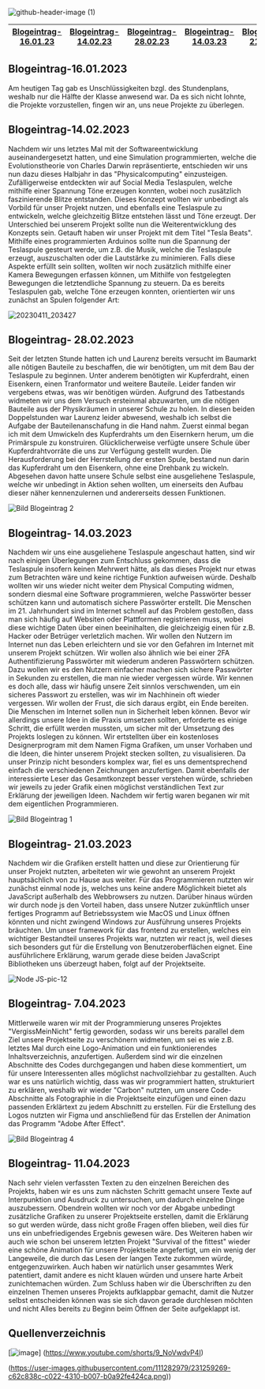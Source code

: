 ![github-header-image (1)](https://user-images.githubusercontent.com/111282979/231794061-b37dee1f-96db-42b6-9c36-0a9a862d64a7.png)


|[Blogeintrag-16.01.23](#blogeintrag-16012023)|[Blogeintrag-14.02.23](#blogeintrag-14022023)|[Blogeintrag-28.02.23](#blogeintrag-28022023)|[Blogeintrag-14.03.23](#blogeintrag-14032023)|[Blogeintrag-21.03.23](#blogeintrag-21032023)|[Blogeintrag-11.04.23](#blogeintrag-11042023)|
:-------------------:|:-------------------:|:-------------------:|:-------------------:|:-------------------:|:-------------------:|

## Blogeintrag-16.01.2023

Am heutigen Tag gab es Unschlüssigkeiten bzgl. des Stundenplans, weshalb nur die Hälfte der Klasse anwesend war. Da es sich nicht lohnte, die Projekte vorzustellen, fingen wir an, uns neue Projekte zu überlegen.

## Blogeintrag-14.02.2023
Nachdem wir uns letztes Mal mit der Softwareentwicklung auseinandergesetzt hatten, und eine Simulation programmierten, welche die Evolutionstheorie von Charles Darwin repräsentierte, entschieden wir uns nun dazu dieses Halbjahr in das "Physicalcomputing" einzusteigen. Zufälligerweise entdeckten wir auf Social Media Teslaspulen, welche mithilfe einer Spannung Töne erzeugen konnten, wobei noch zusätzlich faszinierende Blitze entstanden. Dieses Konzept wollten wir unbedingt als Vorbild für unser Projekt nutzen, und ebenfalls eine Teslaspule zu entwickeln, welche gleichzeitig Blitze entstehen lässt und Töne erzeugt. Der Unterschied bei unserem Projekt sollte nun die Weiterentwicklung des Konzepts sein. Getauft haben wir unser Projekt mit dem Titel "Tesla Beats". Mithilfe eines programmierten Arduinos sollte nun die Spannung der Teslaspule gesteurt werde, um z.B. die Musik, welche die Teslaspule erzeugt, auszuschalten oder die Lautstärke zu minimieren. Falls diese Aspekte erfüllt sein sollten, wollten wir noch zusätzlich mithilfe einer Kamera Bewegungen erfassen können, um Mithilfe von festgelegten Bewegungen die letztendliche Spannung zu steuern. Da es bereits Teslaspulen gab, welche Töne erzeugen konnten, orientierten wir uns zunächst an Spulen folgender Art:

![20230411_203427](https://user-images.githubusercontent.com/111282979/231257475-f5c9ac69-5901-435d-827c-68555571c453.jpg)


## Blogeintrag- 28.02.2023

Seit der letzten Stunde hatten ich und Laurenz bereits versucht im Baumarkt alle nõtigen Bauteile zu beschaffen, die wir benötigten, um mit
dem Bau der Teslaspule zu beginnen. Unter anderem benötigten wir Kupferdraht, einen Eisenkern, einen Tranformator und weitere Bauteile.
Leider fanden wir vergebens etwas, was wir benötigen würden. Aufgrund des Tatbestands widmeten wir uns dem Versuch ersteinmal
abzuwarten, um die nötigen Bauteile aus der Physikräumen in unserer Schule zu holen. In diesen beiden Doppelstunden war Laurenz leider
abwesend, weshalb ich selbst die Aufgabe der Bauteilenanschafung in die Hand nahm. Zuerst einmal began ich mit dem Umwickeln des
Kupferdrahts um den Eisernkern herum, um die Primärspule zu konstruiren. Glücklicherweise verfügte unsere Schule über Kupferdrahtvorräte
die uns zur Verfügung gestellt wurden. Die Herausforderung bei der Herrstellung der ersten Spule, bestand nun darin das Kupferdraht um den Eisenkern, ohne eine Drehbank zu wickeln. Abgesehen davon hatte unsere Schule selbst eine ausgeliehene Teslaspule, welche wir unbedingt in Aktion sehen wollten, um einerseits den Aufbau dieser näher kennenzulernen und andererseits dessen Funktionen.

![Bild Blogeintrag 2](https://user-images.githubusercontent.com/111282979/231255524-049d1a20-d767-4e27-bc09-1def42fc7f3a.jpg)



## Blogeintrag- 14.03.2023

Nachdem wir uns eine ausgeliehene Teslaspule angeschaut hatten, sind wir nach einigen Überlegungen zum Entschluss gekommen, dass die Teslaspule insofern keinen Mehrwert hätte, als das dieses Projekt nur etwas zum Betrachten wäre und keine richtige Funktion aufweisen würde. 
Deshalb wollten wir uns wieder nicht weiter dem Physical Computing widmen, sondern diesmal eine Software programmieren, welche Passwörter besser schützen kann und automatisch sichere Passwörter erstellt. Die Menschen im 21. Jahrhundert sind im Internet schnell auf das Problem gestoßen, dass man sich häufig auf Websiten oder Plattformen registrieren muss, wobei diese wichtige Daten über einen beeinihalten, die gleichzeigig einen für z.B. Hacker oder Betrüger verletzlich machen.
Wir wollen den Nutzern im Internet nun das Leben erleichtern und sie vor den Gefahren im Internet mit unserem Projekt schützen. Wir wollen also ähnlich wie bei einer 2FA Authentifizierung Passwörter mit wiederum anderen Passwörtern schützen. Dazu wollen wir es den Nutzern einfacher machen sich sichere Passwörter in Sekunden zu erstellen, die man nie wieder vergessen würde. Wir kennen es doch alle, dass wir häufig unsere Zeit sinnlos verschwenden, um ein sicheres Passwort zu erstellen, was wir im Nachhinein oft wieder vergessen.
Wir wollen der Frust, die sich daraus ergibt, ein Ende bereiten. Die Menschen im Internet sollen nun in Sicherheit leben können. Bevor wir allerdings unsere Idee in die Praxis umsetzen sollten, erforderte es einige Schritt, die erfüllt werden mussten, um sicher mit der Umsetzung des Projekts loslegen zu können. Wir ertstellten über ein kostenloses Designerprogram mit dem Namen Figma Grafiken, um unser Vorhaben und die Ideen, die hinter unserem Projekt stecken sollten, zu visualisieren. Da unser Prinzip nicht besonders komplex war, fiel es uns dementsprechend einfach die verschiedenen Zeichnungen anzufertigen. Damit ebenfalls der interessierte Leser das Gesamtkonzept besser verstehen würde, schrieben wir jeweils zu jeder Grafik einen möglichst verständlichen Text zur Erklärung der jeweiligen Ideen. Nachdem wir fertig waren beganen wir mit dem eigentlichen Programmieren. 

![Bild Blogeintrag 1](https://user-images.githubusercontent.com/111282979/231255651-992358e6-2d29-4e10-a0fa-18cfabd53903.jpg)


## Blogeintrag- 21.03.2023

Nachdem wir die Grafiken erstellt hatten und diese zur Orientierung für unser Projekt nutzten, arbeiteten wir wie gewohnt an unserem Projekt hauptsächlich von zu Hause aus weiter. Für das Programmieren nutzten wir zunächst einmal node js, welches uns keine andere Möglichkeit bietet als JavaScript außerhalb des Webbrowsers zu nutzen. Darüber hinaus würden wir durch node js den Vorteil haben, dass unsere Nutzer zukünftlich unser fertiges Programm auf Betriebssystem wie MacOS und Linux öffnen könnten und nicht zwingend Windows zur Ausführung unseres Projekts bräuchten. Um unser framework für das frontend zu erstellen, welches ein wichtiger Bestandteil unseres Projekts war, nutzten wir react js, weil dieses sich besonders gut für die Erstellung von Benutzeroberflächen eignet. Eine ausführlichere Erklärung, warum gerade diese beiden JavaScript Bibliotheken uns überzeugt haben, folgt auf der Projektseite.   

![Node JS-pic-12](https://user-images.githubusercontent.com/111282979/231259269-c62c838c-c022-4310-b007-b0a92fe424ca.png)




## Blogeintrag- 7.04.2023

Mittlerweile waren wir mit der Programmierung unseres Projektes "VergissMeinNicht" fertig geworden, sodass wir uns bereits parallel dem Ziel unsere Projektseite zu verschönern widmeten, um sei es wie z.B. letztes Mal durch eine Logo-Animation und ein funktionierendes Inhaltsverzeichnis, anzufertigen. Außerdem sind wir die einzelnen Abschnitte des Codes durchgegangen und haben diese kommentiert, um für unsere Interessenten alles möglichst nachvollziehbar zu gestallten. Auch war es uns natürlich wichtig, dass was wir programmiert hatten, strukturiert zu erklären, weshalb wir wieder "Carbon" nutzten, um unsere Code-Abschnitte als Fotographie in die Projektseite einzufügen und einen dazu passenden Erklärtext zu jedem Abschnitt zu erstellen. Für die Erstellung des Logos nutzten wir Figma und anschließend für das Erstellen der Animation das Programm "Adobe After Effect". 

![Bild Blogeintrag 4](https://user-images.githubusercontent.com/111282979/231255825-5ecd0cb1-b44e-4bc1-b583-2aa800c034a8.jpg)




## Blogeintrag- 11.04.2023

Nach sehr vielen verfassten Texten zu den einzelnen Bereichen des Projekts, haben wir es uns zum nächsten Schritt gemacht unsere Texte auf Interpunktion und Ausdruck zu untersuchen, um dadurch einzelne Dinge auszubessern. Obendrein wollten wir noch vor der Abgabe unbedingt zusätzliche Grafiken zu unserer Projektseite erstellen, damit die Erklärung so gut werden würde, dass nicht große Fragen offen blieben, weil dies für uns ein unbefriedigendes Ergebnis gewesen wäre. Des Weiteren haben wir auch wie schon bei unserem letzten Projekt "Survival of the fittest" wieder eine schöne Animation für unsere Projektseite angefertigt, um ein wenig der Langeweile, die durch das Lesen der langen Texte zukommen würde, entgegenzuwirken. Auch haben wir natürlich unser gesammtes Werk patentiert, damit andere es nicht klauen würden und unsere harte Arbeit zunichtemachen würden. Zum Schluss haben wir die Überschriften zu den einzelnen Themen unseres Projekts aufklappbar gemacht, damit die Nutzer selbst entscheiden können was sie sich davon gerade durchlesen möchten und nicht Alles bereits zu Beginn beim Öffnen der Seite aufgeklappt ist. 

## Quellenverzeichnis
[![image](https://user-images.githubusercontent.com/111282979/231796884-702c6e9b-6b5a-4143-aaf4-569075982b4b.png)]
(https://www.youtube.com/shorts/9_NoVwdvP4I)

(https://user-images.githubusercontent.com/111282979/231259269-c62c838c-c022-4310-b007-b0a92fe424ca.png))



